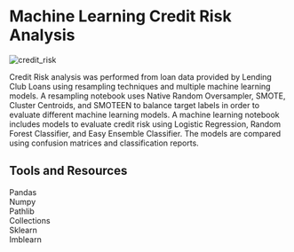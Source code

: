 # Machine Learning Credit Risk Analysis

![credit_risk](./Images/credit_risk_image.jpg)

Credit Risk analysis was performed from loan data provided by Lending Club Loans using resampling techniques and multiple machine learning models.  A resampling notebook uses Native Random Oversampler, SMOTE, Cluster Centroids, and SMOTEEN to balance target labels in order to evaluate different machine learning models.  A machine learning notebook includes models to evaluate credit risk using Logistic Regression, Random Forest Classifier, and Easy Ensemble Classifier.  The models are compared using confusion matrices and classification reports. 

## Tools and Resources

Pandas  
Numpy  
Pathlib  
Collections  
Sklearn  
Imblearn  
  
